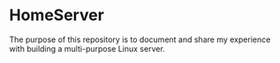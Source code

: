 # HomeServer
The purpose of this repository is to document and share my experience with building a multi-purpose Linux server. 
